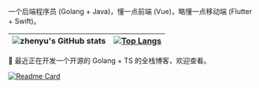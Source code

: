 一个后端程序员 (Golang + Java)，懂一点前端 (Vue)，略懂一点移动端 (Flutter + Swift)。

| ![zhenyu's GitHub stats](https://github-readme-stats.vercel.app/api?username=szluyu99&show_icons=true) |  [![Top Langs](https://github-readme-stats.vercel.app/api/top-langs/?username=szluyu99&layout=compact)](https://github.com/szluyu99) | 
| ------------- | ------------- |

🌱 最近正在开发一个开源的 Golang + TS 的全栈博客，欢迎查看。

[![Readme Card](https://github-readme-stats.vercel.app/api/pin/?username=szluyu99&repo=gin-vue-blog)](https://github.com/szluyu99/gin-vue-blog)
